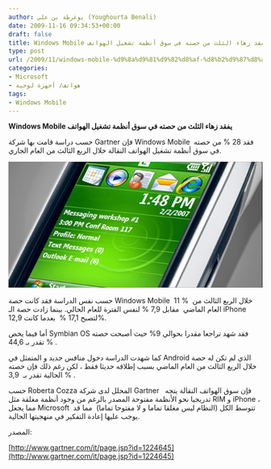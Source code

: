```yaml
---
author: يوغرطة بن علي (Youghourta Benali)
date: 2009-11-16 09:34:53+00:00
draft: false
title: Windows Mobile يفقد زهاء الثلث من حصته في سوق أنظمة تشغيل الهواتف
type: post
url: /2009/11/windows-mobile-%d9%8a%d9%81%d9%82%d8%af-%d8%b2%d9%87%d8%a7%d8%a1-%d8%a7%d9%84%d8%ab%d9%84%d8%ab-%d9%85%d9%86-%d8%ad%d8%b5%d8%aa%d9%87-%d9%81%d9%8a-%d8%b3%d9%88%d9%82-%d8%a3%d9%86%d8%b8%d9%85%d8%a9/
categories:
- Microsoft
- هواتف/ أجهزة لوحية
tags:
- Windows Mobile
---
```


**Windows Mobile يفقد زهاء الثلث من حصته في سوق أنظمة تشغيل الهواتف**



حسب دراسة قامت بها شركة Gartner فإن Windows Mobile  فقد 28 % من حصته في سوق أنظمة تشغيل الهواتف النقالة خلال الربع الثالث من العام الجاري.

![Windows Mobile6[1]](Windows-Mobile61.jpg)


حسب نفس الدراسة فقد كانت حصة Windows Mobile  11 %  خلال الربع الثالث من العام الماضي  مقابل 7,9 % لنفس الفترة للعام الحالي. بينما زادت حصة الـ iPhone  لتصبح 17,1 %  بعدما كانت 12,9%.

أما فيما يخص Symbian OS فقد شهد تراجعا مقدرا بحوالي 9% حيث أصبحت حصته تقدر بـ 44,6 % .

كما شهدت الدراسة دخول منافس جديد و المتمثل في Android الذي لم تكن له حصة خلال الربع الثالث من العام الماضي بسبب إطلاقه حديثا فقط ، لكن رغم ذلك فإن حصته الحالية تقدر بـ  3,9 % .

حسب Roberta Cozza المحلل لدى شركة Gartner   فإن سوق الهواتف النقالة يتجه تدريجيا نحو الأنظمة مفتوحة المصدر بالرغم من وجود أنظمة مغلقة مثل RIM و iPhone ، مما يجعل Microsoft  تتوسط الكل (النظام ليس مغلقا تماما و لا مفتوحا تماما)  مما قد يوجب عليها إعادة التفكير في منهجيتها الحالية.

المصدر:

[http://www.gartner.com/it/page.jsp?id=1224645](http://www.gartner.com/it/page.jsp?id=1224645)
